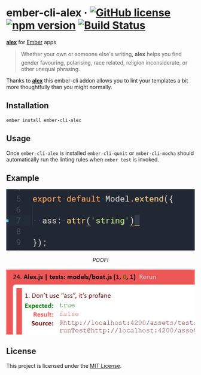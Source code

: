 # ember-cli-alex &middot; [![GitHub license](https://img.shields.io/badge/license-MIT-blue.svg)](https://github.com/yohanmishkin/ember-cli-alex/blob/master/LICENSE.md) [![npm version](https://badge.fury.io/js/ember-cli-alex.svg)](http://badge.fury.io/js/ember-cli-alex) [![Build Status](https://travis-ci.org/yohanmishkin/ember-cli-alex.svg?branch=master)](https://travis-ci.org/yohanmishkin/ember-cli-alex)

**[alex](http://alexjs.com/)** for [Ember](http://ember-cli.com/) apps

> Whether your own or someone else's writing, **alex** helps you find gender favouring, polarising, race related, religion inconsiderate, or other unequal phrasing.

Thanks to **[alex](http://alexjs.com/)** this ember-cli addon allows you to lint your templates a bit more thoughtfully than you might normally.


Installation
------------------------------------------------------------------------------

```
ember install ember-cli-alex
```


Usage
------------------------------------------------------------------------------

Once `ember-cli-alex` is installed `ember-cli-qunit` or `ember-cli-mocha` should automatically run the linting rules when `ember test` is invoked.


Example
------------------------------------------------------------------------------
<p align='center'>
  <img src='https://raw.githubusercontent.com/yohanmishkin/ember-cli-alex/master/model.PNG' alt='profane model'>
</p>
<p align='center'>
  <i>POOF!</i>
</p>
<p align='center'>
  <img src='https://raw.githubusercontent.com/yohanmishkin/ember-cli-alex/master/test.PNG' alt='alex test'>
</p>


License
------------------------------------------------------------------------------

This project is licensed under the [MIT License](LICENSE.md).
